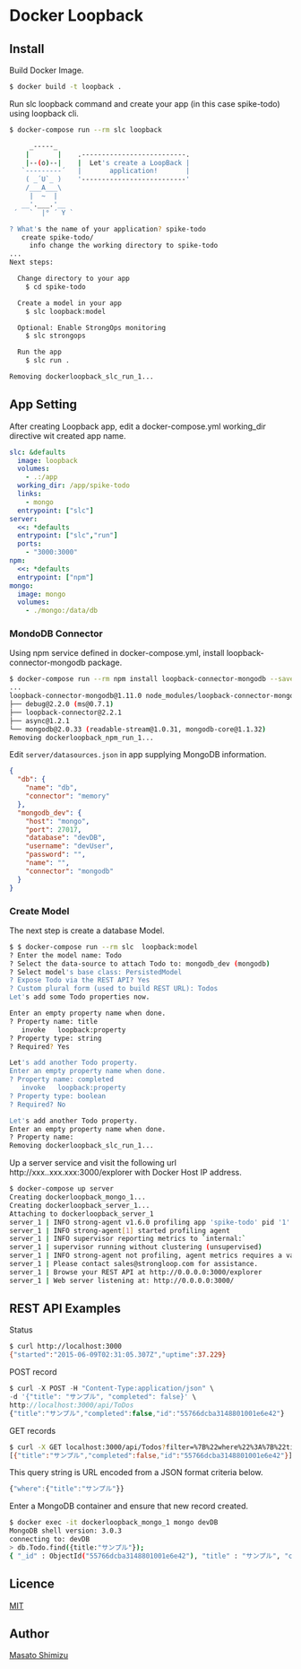 # Docker Loopback

## Install

Build Docker Image.

```sh
$ docker build -t loopback .
```

Run slc loopback command and create your app (in this case spike-todo) using loopback cli.

```sh
$ docker-compose run --rm slc loopback

     _-----_
    |       |    .--------------------------.
    |--(o)--|    |  Let's create a LoopBack |
   `---------´   |       application!       |
    ( _´U`_ )    '--------------------------'
    /___A___\
     |  ~  |
   __'.___.'__
 ´   `  |° ´ Y `

? What's the name of your application? spike-todo
   create spike-todo/
     info change the working directory to spike-todo
...
Next steps:

  Change directory to your app
    $ cd spike-todo

  Create a model in your app
    $ slc loopback:model

  Optional: Enable StrongOps monitoring
    $ slc strongops

  Run the app
    $ slc run .

Removing dockerloopback_slc_run_1...
```

## App Setting

After creating Loopback app, edit a docker-compose.yml working_dir directive wit created app name.

```yaml
slc: &defaults
  image: loopback
  volumes:
    - .:/app
  working_dir: /app/spike-todo
  links:
    - mongo
  entrypoint: ["slc"]
server:
  <<: *defaults
  entrypoint: ["slc","run"]
  ports:
    - "3000:3000"
npm:
  <<: *defaults
  entrypoint: ["npm"]
mongo:
  image: mongo
  volumes:
    - ./mongo:/data/db
```

### MondoDB Connector

Using npm service defined in docker-compose.yml, install loopback-connector-mongodb package.

```sh
$ docker-compose run --rm npm install loopback-connector-mongodb --save
...
loopback-connector-mongodb@1.11.0 node_modules/loopback-connector-mongodb
├── debug@2.2.0 (ms@0.7.1)
├── loopback-connector@2.2.1
├── async@1.2.1
└── mongodb@2.0.33 (readable-stream@1.0.31, mongodb-core@1.1.32)
Removing dockerloopback_npm_run_1...
```

Edit `server/datasources.json` in app supplying MongoDB information.

```json
{
  "db": {
    "name": "db",
    "connector": "memory"
  },
  "mongodb_dev": {
    "host": "mongo",
    "port": 27017,
    "database": "devDB",
    "username": "devUser",
    "password": "",
    "name": "",
    "connector": "mongodb"
  }
}
```

### Create Model

The next step is create a database Model. 

```sh
$ $ docker-compose run --rm slc  loopback:model
? Enter the model name: Todo
? Select the data-source to attach Todo to: mongodb_dev (mongodb)
? Select model's base class: PersistedModel
? Expose Todo via the REST API? Yes
? Custom plural form (used to build REST URL): Todos
Let's add some Todo properties now.

Enter an empty property name when done.
? Property name: title
   invoke   loopback:property
? Property type: string
? Required? Yes

Let's add another Todo property.
Enter an empty property name when done.
? Property name: completed
   invoke   loopback:property
? Property type: boolean
? Required? No

Let's add another Todo property.
Enter an empty property name when done.
? Property name:
Removing dockerloopback_slc_run_1...
```

Up a server service and visit the following url http://xxx..xxx.xxx:3000/explorer with Docker Host IP address.

```sh
$ docker-compose up server
Creating dockerloopback_mongo_1...
Creating dockerloopback_server_1...
Attaching to dockerloopback_server_1
server_1 | INFO strong-agent v1.6.0 profiling app 'spike-todo' pid '1'
server_1 | INFO strong-agent[1] started profiling agent
server_1 | INFO supervisor reporting metrics to `internal:`
server_1 | supervisor running without clustering (unsupervised)
server_1 | INFO strong-agent not profiling, agent metrics requires a valid license.
server_1 | Please contact sales@strongloop.com for assistance.
server_1 | Browse your REST API at http://0.0.0.0:3000/explorer
server_1 | Web server listening at: http://0.0.0.0:3000/
```

## REST API Examples

Status

```bash
$ curl http://localhost:3000
{"started":"2015-06-09T02:31:05.307Z","uptime":37.229}
```

POST record

```js
$ curl -X POST -H "Content-Type:application/json" \
-d '{"title": "サンプル", "completed": false}' \
http://localhost:3000/api/ToDos
{"title":"サンプル","completed":false,"id":"55766dcba3148801001e6e42"}
```

GET records

```sh
$ curl -X GET localhost:3000/api/Todos?filter=%7B%22where%22%3A%7B%22title%22%3A%22%E3%82%B5%E3%83%B3%E3%83%97%E3%83%AB%22%7D%7D
[{"title":"サンプル","completed":false,"id":"55766dcba3148801001e6e42"}]
```

This query string is URL encoded from a JSON format criteria below.

```js
{"where":{"title":"サンプル"}}
```

Enter a MongoDB container and ensure that new record created.

```sh
$ docker exec -it dockerloopback_mongo_1 mongo devDB
MongoDB shell version: 3.0.3
connecting to: devDB
> db.Todo.find({title:"サンプル"});
{ "_id" : ObjectId("55766dcba3148801001e6e42"), "title" : "サンプル", "completed" : false }
```

## Licence

[MIT](https://github.com/tcnksm/tool/blob/master/LICENCE)

## Author

[Masato Shimizu](https://github.com/masato)
